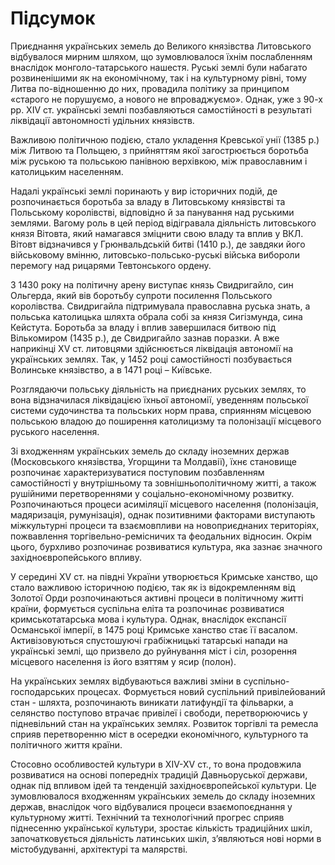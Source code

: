 # Підсумок

Приєднання українських земель до Великого князівства Литовського відбувалося мирним шляхом, що зумовлювалося їхнім послабленням внаслідок монголо-татарського нашестя. Руські землі були набагато розвиненішими як на економічному, так і на культурному рівні, тому Литва по-відношенню до них, провадила політику за принципом «старого не порушуємо, а нового не впроваджуємо». Однак, уже з 90-х рр. XIV ст. українські землі позбавляються самостійності в результаті ліквідації автономності удільних князівств.

Важливою політичною подією, стало укладення Кревської унії (1385 р.) між Литвою та Польщею, з прийняттям якої загострюється боротьба між руською та польською панівною верхівкою, між православним і католицьким населенням.

Надалі українські землі поринають у вир історичних подій, де розпочинається боротьба за владу в Литовському князівстві та Польському королівстві, відповідно й за панування над руськими землями. Вагому роль в цей період відігравала діяльність литовського князя Вітовта, який намагався зміцнити свою владу та вплив у ВКЛ. Вітовт відзначився у Грюнвальдській битві (1410 р.), де завдяки його військовому вмінню, литовсько-польсько-руські війська вибороли перемогу над рицарями Тевтонського ордену.

З 1430 року на політичну арену виступає князь Свидригайло, син Ольгерда, який вів боротьбу супроти посилення Польського королівства. Свидригайла підтримувала православна руська знать, а польська католицька шляхта обрала собі за князя Сигізмунда, сина Кейстута. Боротьба за владу і вплив завершилася битвою під Вількомиром (1435 р.), де Свидригайло зазнав поразки. А вже наприкінці XV ст. литовцями здійснюється ліквідація автономії на українських землях. Так, у 1452 році самостійності позбувається Волинське князівство, а в 1471 році – Київське.

Розглядаючи польську діяльність на приєднаних руських землях, то вона відзначилася ліквідацією їхньої автономії, уведенням польської системи судочинства та польських норм права, сприянням місцевою польською владою до поширення католицизму та полонізації місцевого руського населення.

Зі входженням українських земель до складу іноземних держав (Московського князівства, Угорщини та Молдавії), їхнє становище розпочинає характеризуватися поступовим позбавленням самостійності у внутрішньому та зовнішньополітичному житті, а також рушійними перетвореннями у соціально-економічному розвитку. Розпочинаються процеси асиміляції місцевого населення (полонізація, мадяризація, румунізація), однак позитивними факторами виступають міжкультурні процеси та взаємовпливи на новоприєднаних територіях, пожвавлення торгівельно-ремісничих та феодальних відносин. Окрім цього, бурхливо розпочинає розвиватися культура, яка зазнає значного західноєвропейського впливу. 

У середині XV ст. на півдні України утворюється Кримське ханство, що стало важливою історичною подією, так як із відокремленням від Золотої Орди розпочинаються активні процеси в політичному житті країни, формується суспільна еліта та розпочинає розвиватися кримськотатарська мова і культура. Однак, внаслідок експансії Османської імперії, в 1475 році Кримське ханство стає її васалом. Активізовуються спустошуючі грабіжницькі татарські напади на українські землі, що призвело до руйнування міст і сіл, розорення місцевого населення із його взяттям у ясир (полон).

На українських землях відбуваються важливі зміни в суспільно-господарських процесах. Формується новий суспільний привілейований стан - шляхта, розпочинають виникати латифундії та фільварки, а селянство поступово втрачає привілеї і свободи, перетворюючись у підневільний стан на українських землях. Розвиток торгівлі та ремесла сприяв перетворенню міст в осередки економічного, культурного  та політичного життя країни. 

Стосовно особливостей культури в XIV-XV ст., то вона продовжила розвиватися на основі попередніх традицій Давньоруської держави, однак під впливом ідей та тенденцій західноєвропейської культури. Це зумовлювалося входженням українських земель до складу іноземних держав, внаслідок чого відбувалися процеси взаємопоєднання у культурному житті. Технічний та технологічний прогрес сприяв піднесенню української культури, зростає кількість традиційних шкіл, започатковується діяльність латинських шкіл, з’являються нові норми в містобудуванні, архітектурі та малярстві.